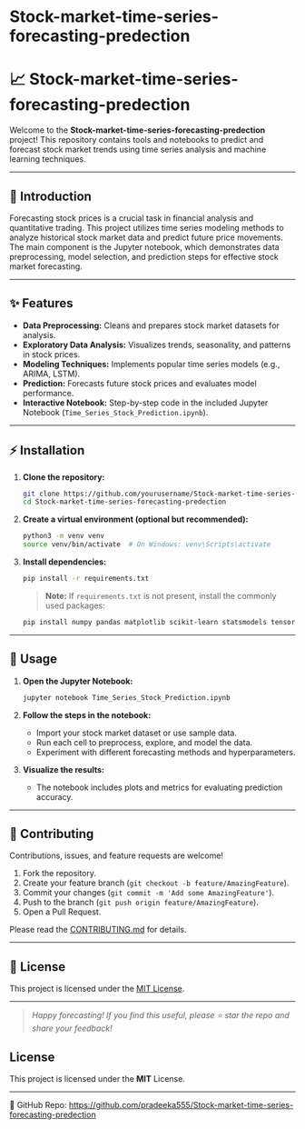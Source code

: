 # Stock-market-time-series-forecasting-predection

# 📈 Stock-market-time-series-forecasting-predection

Welcome to the **Stock-market-time-series-forecasting-predection** project! This repository contains tools and notebooks to predict and forecast stock market trends using time series analysis and machine learning techniques.

---

## 📝 Introduction

Forecasting stock prices is a crucial task in financial analysis and quantitative trading. This project utilizes time series modeling methods to analyze historical stock market data and predict future price movements. The main component is the Jupyter notebook, which demonstrates data preprocessing, model selection, and prediction steps for effective stock market forecasting.

---

## ✨ Features

- **Data Preprocessing:** Cleans and prepares stock market datasets for analysis.
- **Exploratory Data Analysis:** Visualizes trends, seasonality, and patterns in stock prices.
- **Modeling Techniques:** Implements popular time series models (e.g., ARIMA, LSTM).
- **Prediction:** Forecasts future stock prices and evaluates model performance.
- **Interactive Notebook:** Step-by-step code in the included Jupyter Notebook (`Time_Series_Stock_Prediction.ipynb`).

---

## ⚡ Installation

1. **Clone the repository:**
   ```bash
   git clone https://github.com/yourusername/Stock-market-time-series-forecasting-predection.git
   cd Stock-market-time-series-forecasting-predection
   ```

2. **Create a virtual environment (optional but recommended):**
   ```bash
   python3 -m venv venv
   source venv/bin/activate  # On Windows: venv\Scripts\activate
   ```

3. **Install dependencies:**
   ```bash
   pip install -r requirements.txt
   ```
   > **Note:** If `requirements.txt` is not present, install the commonly used packages:
   ```bash
   pip install numpy pandas matplotlib scikit-learn statsmodels tensorflow
   ```

---

## 🚀 Usage

1. **Open the Jupyter Notebook:**
   ```bash
   jupyter notebook Time_Series_Stock_Prediction.ipynb
   ```

2. **Follow the steps in the notebook:**
   - Import your stock market dataset or use sample data.
   - Run each cell to preprocess, explore, and model the data.
   - Experiment with different forecasting methods and hyperparameters.

3. **Visualize the results:**
   - The notebook includes plots and metrics for evaluating prediction accuracy.

---

## 🤝 Contributing

Contributions, issues, and feature requests are welcome!

1. Fork the repository.
2. Create your feature branch (`git checkout -b feature/AmazingFeature`).
3. Commit your changes (`git commit -m 'Add some AmazingFeature'`).
4. Push to the branch (`git push origin feature/AmazingFeature`).
5. Open a Pull Request.

Please read the [CONTRIBUTING.md](CONTRIBUTING.md) for details.

---

## 📄 License

This project is licensed under the [MIT License](LICENSE).

---

> *Happy forecasting! If you find this useful, please ⭐ star the repo and share your feedback!*

## License
This project is licensed under the **MIT** License.

---
🔗 GitHub Repo: https://github.com/pradeeka555/Stock-market-time-series-forecasting-predection
